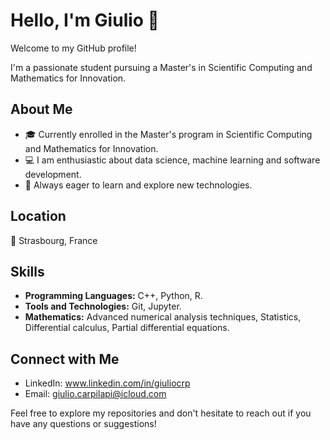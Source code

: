 # Hello, I'm Giulio 👋

Welcome to my GitHub profile!

I'm a passionate student pursuing a Master's in Scientific Computing and Mathematics for Innovation.

## About Me

- 🎓 Currently enrolled in the Master's program in Scientific Computing and Mathematics for Innovation.
- 💻 I am enthusiastic about data science, machine learning and software development.
- 🌱 Always eager to learn and explore new technologies.

## Location

📍 Strasbourg, France

## Skills

- **Programming Languages:** C++, Python, R.
- **Tools and Technologies:** Git, Jupyter.
- **Mathematics:** Advanced numerical analysis techniques, Statistics, Differential calculus, Partial differential equations.

## Connect with Me

- LinkedIn: www.linkedin.com/in/giuliocrp
- Email: giulio.carpilapi@icloud.com

Feel free to explore my repositories and don't hesitate to reach out if you have any questions or suggestions!
